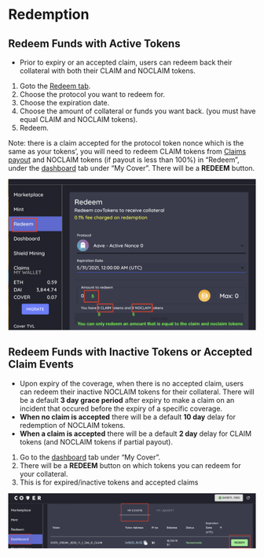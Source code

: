 # Redemption

## **Redeem Funds with Active Tokens**

* Prior to expiry or an accepted claim, users can redeem back their collateral with both their CLAIM and NOCLAIM tokens.

1. Goto the [Redeem tab](https://app.coverprotocol.com/app/redeem).
2. Choose the protocol you want to redeem for.
3. Choose the expiration date.
4. Choose the amount of collateral or funds you want back. \(you must have equal CLAIM and NOCLAIM tokens\).
5. Redeem.

Note: there is a claim accepted for the protocol token nonce which is the same as your tokens’, you will need to redeem CLAIM tokens from [Claims payout](https://app.coverprotocol.com/app/claim) and NOCLAIM tokens \(if payout is less than 100%\) in “Redeem”, under the [dashboard](https://app.coverprotocol.com/app/dashboard) tab under “My Cover”. There will be a **REDEEM** button.

![](../../.gitbook/assets/screen-shot-2020-12-02-at-11.14.24-pm.png)

## **Redeem Funds with Inactive Tokens or Accepted Claim Events**

* Upon expiry of the coverage, when there is no accepted claim, users can redeem their inactive NOCLAIM tokens for their collateral. There will be a default **3 day grace period** after expiry to make a claim on an incident that occured before the expiry of a specific coverage.
* **When no claim is accepted** there will be a default **10 day** delay for redemption of NOCLAIM tokens.
* **When a claim is accepted** there will be a default **2 day** delay for CLAIM tokens \(and NOCLAIM tokens if partial payout\).

1. Go to the [dashboard](https://app.coverprotocol.com/app/dashboard) tab under “My Cover”.
2. There will be a **REDEEM** button on which tokens you can redeem for your collateral.
3. This is for expired/inactive tokens and accepted claims

![](../../.gitbook/assets/screen-shot-2020-12-02-at-11.17.44-pm.png)

